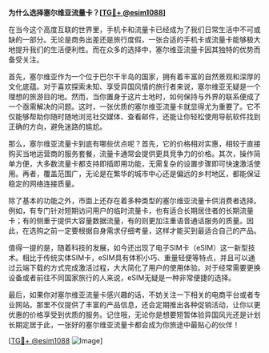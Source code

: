 **为什么选择塞尔维亚流量卡？[[TG💪+ @esim1088](https://t.me/s/esim1088)]**

在当今这个高度互联的世界里，手机卡和流量卡已经成为了我们日常生活中不可或缺的一部分。无论是商务出差还是旅行度假，一张合适的手机卡或流量卡能够极大地提升我们的生活便利性。而在众多的选择中，塞尔维亚流量卡因其独特的优势而备受关注。

首先，塞尔维亚作为一个位于巴尔干半岛的国家，拥有着丰富的自然景观和深厚的文化底蕴。对于喜欢探索未知、享受异国风情的旅行者来说，塞尔维亚无疑是一个理想的旅游目的地。然而，当你置身于这片土地时，如何保持与外界的联系便成了一个亟需解决的问题。这时，一张优质的塞尔维亚流量卡就显得尤为重要了。它不仅能够帮助你随时随地浏览社交媒体、查看邮件，还能让你轻松使用导航软件找到正确的方向，避免迷路的尴尬。

那么，塞尔维亚流量卡到底有哪些优点呢？首先，它的价格相对实惠，相较于直接购买当地运营商的服务套餐，流量卡通常会提供更具竞争力的价格。其次，操作简单方便，大多数流量卡都支持即插即用功能，无需复杂的设置步骤即可快速激活使用。再者，覆盖范围广，无论是在繁华的城市中心还是偏远的乡村地区，都能保证稳定的网络连接质量。

除了基本的功能之外，市面上还存在着多种类型的塞尔维亚流量卡供消费者选择。例如，有专门针对短期访问用户的临时流量卡，也有适合长期居住者的长期流量卡；有的侧重于提供大容量数据流量，有的则更加注重语音通话服务的质量。因此，在选购之前一定要根据自身需求仔细考量，这样才能买到最适合自己的产品。

值得一提的是，随着科技的发展，如今还出现了电子SIM卡（eSIM）这一新型技术。相比于传统实体SIM卡，eSIM具有体积小巧、重量轻便等特点，并且可以通过云端下载的方式完成激活过程，大大简化了用户的使用体验。对于经常需要更换设备或者前往不同国家旅行的人来说，eSIM无疑是一种非常便捷的选择。

最后，如果你对塞尔维亚流量卡感兴趣的话，不妨关注一下相关的电商平台或者专业网站。那里不仅提供了丰富的产品信息，还会定期推出各种促销活动，让你以更优惠的价格享受到优质的服务。记住哦，无论你是想要短暂体验异国风光还是计划长期定居于此，一张好的塞尔维亚流量卡都会成为你旅途中最贴心的伙伴！

[[TG💪+ @esim1088](https://t.me/s/esim1088) ![Image](https://i.postimg.cc/4NQfJmqS/Snipaste-2025-05-13-00-14-12.png)]